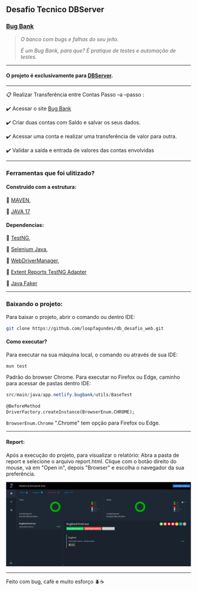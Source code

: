 
## Desafio Tecnico DBServer

### [Bug Bank](https://bugbank.netlify.app/)

>*O banco com bugs e falhas do seu jeito.*
>
>*É um Bug Bank, para que? É pratique de testes e automação de testes.*

---

#### O projeto é exclusivamente para [DBServer](https://db.tec.br/).

---

:clipboard: Realizar Transferência entre Contas Passo –a –passo :

:heavy_check_mark: Acessar o site [Bug Bank](https://bugbank.netlify.app/)

:heavy_check_mark: Criar duas contas com Saldo e salvar os seus dados.

:heavy_check_mark: Acessar uma conta e realizar uma transferência de valor para outra.

:heavy_check_mark: Validar a saída e entrada de valores das contas envolvidas

---

### Ferramentas que foi ulitizado?

#### Construido com a estrutura:

:pushpin: [MAVEN](https://maven.apache.org/download.cgi),

:pushpin: [JAVA 17](https://www.oracle.com/java/technologies/javase/jdk17-archive-downloads.html)

#### Dependencias:
:pushpin: [TestNG](https://mvnrepository.com/artifact/org.testng/testng/7.10.2),  

:pushpin: [Selenium Java](https://mvnrepository.com/artifact/org.seleniumhq.selenium/selenium-java/4.21.0),  

:pushpin: [WebDriverManager](https://mvnrepository.com/artifact/io.github.bonigarcia/webdrivermanager/5.8.0),

:pushpin: [Extent Reports TestNG Adapter](https://mvnrepository.com/artifact/com.aventstack/extentreports-testng-adapter/1.0.3)

:pushpin: [Java Faker](https://mvnrepository.com/artifact/com.github.javafaker/javafaker/1.0.2)

---

### Baixando o projeto:

Para baixar o projeto, abrir o comando ou dentro IDE:
```bash
git clone https://github.com/loopfagundes/db_desafio_web.git
```

#### Como executar?
Para executar na sua máquina local, o comando ou através de sua IDE:
```bash
mvn test
```
Padrão do browser Chrome.
Para executar no Firefox ou Edge,  caminho para acessar de pastas dentro IDE:
```java
src/main/java/app.netlify.bugbank/utils/BaseTest
```
```
@BeforeMethod  
DriverFactory.createInstance(BrowserEnum.CHROME);
```
`BrowserEnum.Chrome` ".Chrome" tem opção para Firefox ou Edge.

---
#### Report:
Após a execução do projeto, para visualizar o relatório: 
Abra a pasta de report e selecione o arquivo report.html. 
Clique com o botão direito do mouse, vá em "Open in", depois "Browser" e escolha o navegador da sua preferência.

![](src/main/resources/img/report.png)

---
Feito com bug, café e muito esforço :beetle::coffee:

